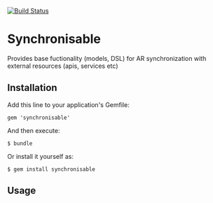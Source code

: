 [![Build Status](https://travis-ci.org/vyorkin/synchronisable.png?branch=master)](https://travis-ci.org/vyorkin/synchronisable)

# Synchronisable

Provides base fuctionality (models, DSL) for AR synchronization with external resources (apis, services etc)

## Installation

Add this line to your application's Gemfile:

    gem 'synchronisable'

And then execute:

    $ bundle

Or install it yourself as:

    $ gem install synchronisable

## Usage

